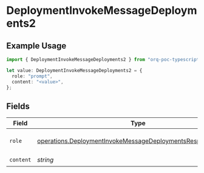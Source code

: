 # DeploymentInvokeMessageDeployments2

## Example Usage

```typescript
import { DeploymentInvokeMessageDeployments2 } from "orq-poc-typescript-multi-env-version/models/operations";

let value: DeploymentInvokeMessageDeployments2 = {
  role: "prompt",
  content: "<value>",
};
```

## Fields

| Field                                                                                                                                        | Type                                                                                                                                         | Required                                                                                                                                     | Description                                                                                                                                  |
| -------------------------------------------------------------------------------------------------------------------------------------------- | -------------------------------------------------------------------------------------------------------------------------------------------- | -------------------------------------------------------------------------------------------------------------------------------------------- | -------------------------------------------------------------------------------------------------------------------------------------------- |
| `role`                                                                                                                                       | [operations.DeploymentInvokeMessageDeploymentsResponse200Role](../../models/operations/deploymentinvokemessagedeploymentsresponse200role.md) | :heavy_check_mark:                                                                                                                           | The role of the prompt message                                                                                                               |
| `content`                                                                                                                                    | *string*                                                                                                                                     | :heavy_check_mark:                                                                                                                           | N/A                                                                                                                                          |